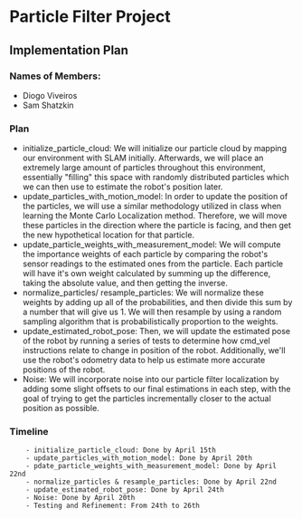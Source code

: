 # Particle Filter Project

## Implementation Plan

### Names of Members:

- Diogo Viveiros
- Sam Shatzkin

### Plan

- initialize_particle_cloud: We will initialize our particle cloud by mapping our environment with SLAM initially. Afterwards, we will place an extremely large amount of particles throughout this environment, essentially "filling" this space with randomly distributed particles which we can then use to estimate the robot's position later.
- update_particles_with_motion_model: In order to update the position of the particles, we will use a similar methodology utilized in class when learning the Monte Carlo Localization method. Therefore, we will move these particles in the direction where the particle is facing, and then get the new hypothetical location for that particle. 
- update_particle_weights_with_measurement_model: We will compute the importance weights of each particle by  comparing the robot's sensor readings to the estimated ones from the particle. Each particle will have it's own weight calculated by summing up the difference, taking the absolute value, and then getting the inverse. 
- normalize_particles/ resample_particles: We will normalize these weights by adding up all of the probabilities, and then divide this sum by a number that will give us 1. We will then resample by using a random sampling algorithm that is probabilistically proportion to the weights. 
- update_estimated_robot_pose: Then, we will update the estimated pose of the robot by running a series of tests to determine how cmd_vel instructions relate to change in position of the robot. Additionally, we'll use the robot's odometry data to help us estimate more accurate positions of the robot.
- Noise: We will incorporate noise into our particle filter localization by adding some slight offsets to our final estimations in each step, with the goal of trying to get the particles incrementally closer to the  actual position as possible. 

### Timeline

		- initialize_particle_cloud: Done by April 15th
		- update_particles_with_motion_model: Done by April 20th
		- pdate_particle_weights_with_measurement_model: Done by April 22nd
		- normalize_particles & resample_particles: Done by April 22nd
		- update_estimated_robot_pose: Done by April 24th
		- Noise: Done by April 20th
		- Testing and Refinement: From 24th to 26th
